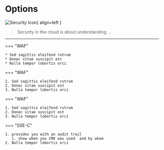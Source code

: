 # Options

![Security Icon](Security_light-bg.svg){ align=left  }
> Security in the cloud is about understanding ...
---

=== "WAF"

    * Sed sagittis eleifend rutrum
    * Donec vitae suscipit est
    * Nulla tempor lobortis orci

=== "WAF"

    1. Sed sagittis eleifend rutrum
    2. Donec vitae suscipit est
    3. Nulla tempor lobortis orci

=== "WAF"

    1. Sed sagittis eleifend rutrum
    2. Donec vitae suscipit est
    3. Nulla tempor lobortis orci

=== "SSE-C"

    1. provides you with an audit trail
       1. show when you CMK was used  and by whom
    2. Nulla tempor lobortis orci
